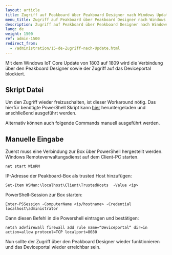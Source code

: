 ```yaml
---
layout: article
title: Zugriff auf Peakboard über Peakboard Designer nach Windows Update nicht mehr möglich
menu_title: Zugriff auf Peakboard über Peakboard Designer nach Windows Update nicht mehr möglich
description: Zugriff auf Peakboard über Peakboard Designer nach Windows Update nicht mehr möglich
lang: de
weight: 1500
ref: admin-1500
redirect_from:
  - /administration/15-de-Zugriff-nach-Update.html
---
```


Mit dem Windows IoT Core Update von 1803 auf 1809 wird die Verbindung über den Peakboard Designer sowie der Zugriff auf das Deviceportal blockiert.
## Skript Datei 
Um den Zugriff wieder freizuschalten, ist dieser Workaround nötig. Das hierfür benötigte PowerShell Skript kann [hier](https://peakboard.com/download/fixes/Peakboard-WinUpdate-Repair.zip) heruntergeladen und anschließend ausgeführt werden.

Alternativ können auch folgende Commands manuell ausgeführt werden.

## Manuelle Eingabe
Zuerst muss eine Verbindung zur Box über PowerShell hergestellt werden.
Windows Remoteverwaltungsdienst auf dem Client-PC starten.

```
net start WinRM
```

IP-Adresse der Peakboard-Box als trusted Host hinzufügen:

```
Set-Item WSMan:\localhost\Client\TrustedHosts  -Value <ip>
```

PowerShell-Session zur Box starten:

```
Enter-PSSession -ComputerName <ip/hostname> -Credential localhost\administrator
```

Dann diesen Befehl in die Powershell eintragen und bestätigen:

```
netsh advfirewall firewall add rule name=“Deviceportal“ dir=in action=allow protocol=TCP localport=8080
```

Nun sollte der Zugriff über den Peakboard Designer wieder funktionieren und das Deviceportal wieder erreichbar sein.


